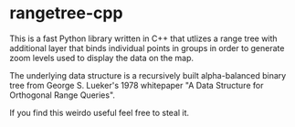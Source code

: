 # rangetree-cpp

This is a fast Python library written in C++ that utlizes a range tree
with additional layer that binds individual points in groups in order to generate
zoom levels used to display the data on the map.

The underlying data structure is a recursively built alpha-balanced binary tree
from George S. Lueker's 1978 whitepaper "A Data Structure for Orthogonal Range Queries".

If you find this weirdo useful feel free to steal it.
